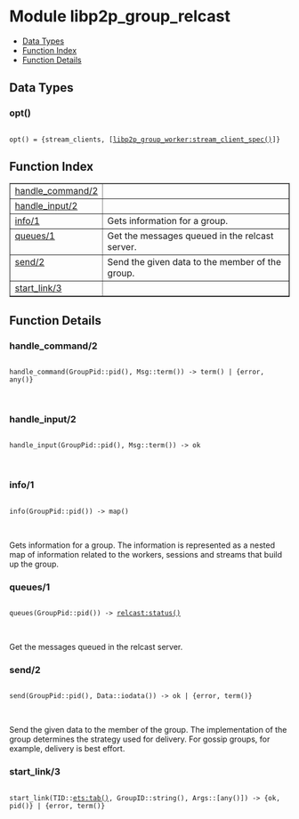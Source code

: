 

# Module libp2p_group_relcast #
* [Data Types](#types)
* [Function Index](#index)
* [Function Details](#functions)

<a name="types"></a>

## Data Types ##




### <a name="type-opt">opt()</a> ###


<pre><code>
opt() = {stream_clients, [<a href="libp2p_group_worker.md#type-stream_client_spec">libp2p_group_worker:stream_client_spec()</a>]}
</code></pre>

<a name="index"></a>

## Function Index ##


<table width="100%" border="1" cellspacing="0" cellpadding="2" summary="function index"><tr><td valign="top"><a href="#handle_command-2">handle_command/2</a></td><td></td></tr><tr><td valign="top"><a href="#handle_input-2">handle_input/2</a></td><td></td></tr><tr><td valign="top"><a href="#info-1">info/1</a></td><td>Gets information for a group.</td></tr><tr><td valign="top"><a href="#queues-1">queues/1</a></td><td>Get the messages queued in the relcast server.</td></tr><tr><td valign="top"><a href="#send-2">send/2</a></td><td>Send the given data to the member of the group.</td></tr><tr><td valign="top"><a href="#start_link-3">start_link/3</a></td><td></td></tr></table>


<a name="functions"></a>

## Function Details ##

<a name="handle_command-2"></a>

### handle_command/2 ###

<pre><code>
handle_command(GroupPid::pid(), Msg::term()) -&gt; term() | {error, any()}
</code></pre>
<br />

<a name="handle_input-2"></a>

### handle_input/2 ###

<pre><code>
handle_input(GroupPid::pid(), Msg::term()) -&gt; ok
</code></pre>
<br />

<a name="info-1"></a>

### info/1 ###

<pre><code>
info(GroupPid::pid()) -&gt; map()
</code></pre>
<br />

Gets information for a group. The information is represented
as a nested map of information related to the workers, sessions and
streams that build up the group.

<a name="queues-1"></a>

### queues/1 ###

<pre><code>
queues(GroupPid::pid()) -&gt; <a href="relcast.md#type-status">relcast:status()</a>
</code></pre>
<br />

Get the messages queued in the relcast server.

<a name="send-2"></a>

### send/2 ###

<pre><code>
send(GroupPid::pid(), Data::iodata()) -&gt; ok | {error, term()}
</code></pre>
<br />

Send the given data to the member of the group. The
implementation of the group determines the strategy used for
delivery. For gossip groups, for example, delivery is best effort.

<a name="start_link-3"></a>

### start_link/3 ###

<pre><code>
start_link(TID::<a href="ets.md#type-tab">ets:tab()</a>, GroupID::string(), Args::[any()]) -&gt; {ok, pid()} | {error, term()}
</code></pre>
<br />


